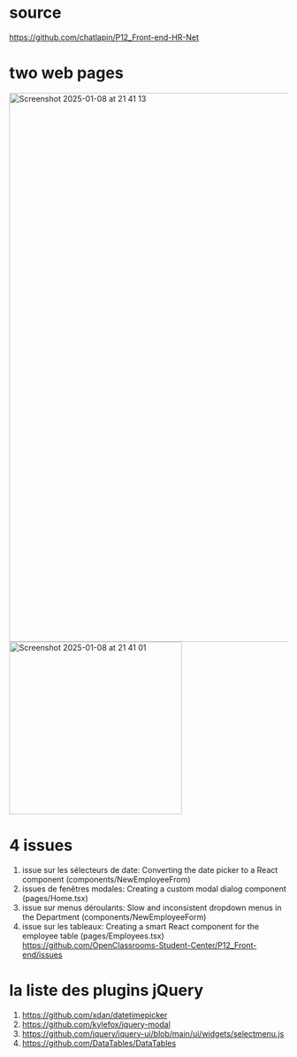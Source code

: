# source
https://github.com/chatlapin/P12_Front-end-HR-Net

# two web pages
<img width="992" alt="Screenshot 2025-01-08 at 21 41 13" src="https://github.com/user-attachments/assets/d16f7837-e3d3-4579-b305-3df365052b66" />
<img width="312" alt="Screenshot 2025-01-08 at 21 41 01" src="https://github.com/user-attachments/assets/5ac1769b-882c-4d4c-99f8-a6b04bb4da95" />

# 4 issues
1. issue sur les sélecteurs de date: Converting the date picker to a React component (components/NewEmployeeFrom)
2. issues de fenêtres modales: Creating a custom modal dialog component (pages/Home.tsx)
3. issue sur menus déroulants: Slow and inconsistent dropdown menus in the Department (components/NewEmployeeForm)
4. issue sur les tableaux: Creating a smart React component for the employee table (pages/Employees.tsx)
https://github.com/OpenClassrooms-Student-Center/P12_Front-end/issues

# la liste des plugins jQuery 
1. https://github.com/xdan/datetimepicker
2. https://github.com/kylefox/jquery-modal
3. https://github.com/jquery/jquery-ui/blob/main/ui/widgets/selectmenu.js
4. https://github.com/DataTables/DataTables
